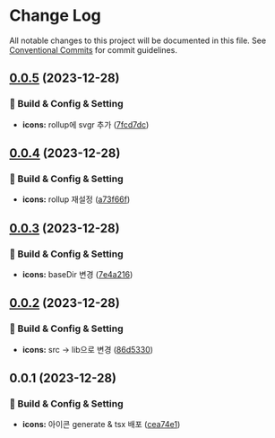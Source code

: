 # Change Log

All notable changes to this project will be documented in this file.
See [Conventional Commits](https://conventionalcommits.org) for commit guidelines.

## [0.0.5](https://github.com/Raoun4136/raoun/compare/@raoun/icons@0.0.4...@raoun/icons@0.0.5) (2023-12-28)


### 👷 Build & Config & Setting

* **icons:** rollup에 svgr 추가 ([7fcd7dc](https://github.com/Raoun4136/raoun/commit/7fcd7dcc36a6aab023095f7146d8801805da712e))



## [0.0.4](https://github.com/Raoun4136/raoun/compare/@raoun/icons@0.0.3...@raoun/icons@0.0.4) (2023-12-28)


### 👷 Build & Config & Setting

* **icons:** rollup 재설정 ([a73f66f](https://github.com/Raoun4136/raoun/commit/a73f66fd7ce9f679ca32c21b91d51c01c946e715))



## [0.0.3](https://github.com/Raoun4136/raoun/compare/@raoun/icons@0.0.2...@raoun/icons@0.0.3) (2023-12-28)


### 👷 Build & Config & Setting

* **icons:** baseDir 변경 ([7e4a216](https://github.com/Raoun4136/raoun/commit/7e4a21630d68d930b56f648e6009378172122ca4))



## [0.0.2](https://github.com/Raoun4136/raoun/compare/@raoun/icons@0.0.1...@raoun/icons@0.0.2) (2023-12-28)


### 👷 Build & Config & Setting

* **icons:** src -> lib으로 변경 ([86d5330](https://github.com/Raoun4136/raoun/commit/86d5330ebd6180ecc0bc15122dcc0c416a3f5258))



## 0.0.1 (2023-12-28)


### 👷 Build & Config & Setting

* **icons:** 아이콘 generate & tsx 배포 ([cea74e1](https://github.com/Raoun4136/raoun/commit/cea74e19757c923ef01feef0fcc947e8859b733d))

